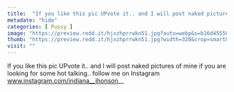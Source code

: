 ```yaml
---
title:  "If you like this pic UPvote it.. and I will post naked pictures of mine if you are looking for some hot talking.. follow me on Instagram www.instagram.com/indiana__jhonson__"
metadate: "hide"
categories: [ Pussy ]
image: "https://preview.redd.it/hjxzhprrwkn51.jpg?auto=webp&s=b16d455506a6f15a02c630fd2bcc5fa576837607"
thumb: "https://preview.redd.it/hjxzhprrwkn51.jpg?width=320&crop=smart&auto=webp&s=6c8f17b77081561f36ae0b684d22a521f6b2a41a"
visit: ""
---
```

If you like this pic UPvote it.. and I will post naked pictures of mine if you are looking for some hot talking.. follow me on Instagram www.instagram.com/indiana__jhonson__
